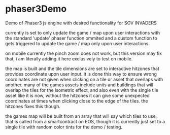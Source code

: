 # phaser3Demo
Demo of Phaser3 js engine with desired functionality for SOV INVADERS

currently is set to only update the game / map upon user interactions with the standard 'update' phaser function ommited and a custom function to gets triggered to update the game / map only upon user interactions.  

on mobile currently the pinch zoom does not work, but this version may fix that, i am literally adding it here exclusively to test on mobile.  

the map is built and the tile dimensions are set to interactive hitzones that provides coordinate upon user input.  it is done this way to ensure wrong coordinates are not given when clicking on a tile or asset that overlaps with another.  many of the games assets include units and buildings that will overlap the tiles for the isometric effect, and also even with the single tile asset like it is now, without the hitzones it can give some unexpected coordinates at times when clicking close to the edge of the tiles.  the hitzones fixes this though.  

the games map will be built from an array that will say which tiles to use, that is called from a smartcontract on EOS, though it is currently just set to a single tile with random color tints for the demo / testing.    
